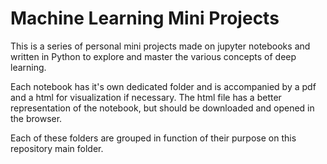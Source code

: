 # Machine Learning Mini Projects

This is a series of personal mini projects made on jupyter notebooks and written in Python to explore and master the various concepts of deep learning.

Each notebook has it's own dedicated folder and is accompanied by a pdf and a html for visualization if necessary. The html file has a better representation of the notebook, but should be downloaded and opened in the browser. 

Each of these folders are grouped in function of their purpose on this repository main folder.
